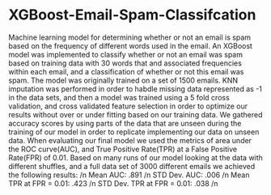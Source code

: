 # XGBoost-Email-Spam-Classifcation
Machine learning model for determining whether or not an email is spam based on the frequency of different words used in the email.
An XGBoost model was implemented to classify whether or not an email was spam based on training data with 30 words that and associated frequencies within each email, and a classification of whether or not this email was spam. The model was originally trained on a set of 1500 emails. KNN imputation was performed in order to habdle missing data represented as -1 in the data sets, and then a model was trained using a 5 fold cross validation, and cross validated feature selection in order to optimize our results without over or under fitting based on our training data. We gathered accuracy scores by using parts of the data that are unseen during the training of our model in order to replicate implementing our data on unseen data. 
When evaluating our final model we used the metrics of area under the ROC curve(AUC), and True Positive Rate(TPR) at a False Positive Rate(FPR) of 0.01. Based on many runs of our model looking at the data with different shuffles, and a full data set of 3000 different emails we achieved the following results: /n
Mean AUC: .891 /n
STD Dev. AUC: .006 /n
Mean TPR at FPR = 0.01: .423 /n
STD Dev. TPR at FPR = 0.01: .038 /n
